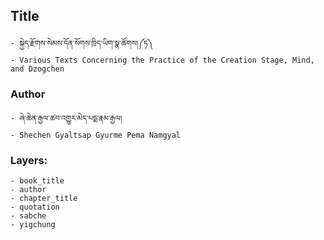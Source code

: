 ## Title
	- སྐྱེད་རྫོགས་སེམས་དོན་སོགས་ཁྲིད་ཡིག་སྣ་ཚོགས།༼ཏ༽
	- Various Texts Concerning the Practice of the Creation Stage, Mind, and Dzogchen

### Author
	- ཞེ་ཆེན་རྒྱལ་ཚབ་འགྱུར་མེད་པདྨ་རྣམ་རྒྱལ།
	- Shechen Gyaltsap Gyurme Pema Namgyal

### Layers:
	- book_title
	- author
	- chapter_title
	- quotation
	- sabche
	- yigchung
